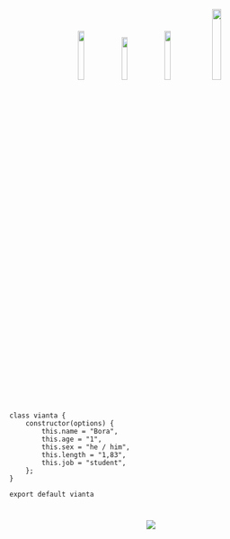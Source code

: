 

<p align="center">
 <a href="https://discord.com/users/1066325281943584778" target"blank_"><img width="15%" src="https://img.shields.io/badge/Discord%20-191717.svg?&style=for-the-badge&logo=discord&logoColor=white"></a>
  <a href="https://github.com/viantabu" target"blank_"><img width="14%" src="https://img.shields.io/badge/GitHub%20-191717.svg?&style=for-the-badge&logo=github&logoColor=white"></a>
  <a href="https://open.spotify.com/user/314mqujf6tpsvdhgl62ulztkmhdu?si=a66c6243e0b343ef" target"blank_"><img width="15%" src="https://img.shields.io/badge/Spotify%20-191717.svg?&style=for-the-badge&logo=spotify&logoColor=white"></a>
 <a href="https://www.instagram.com/7alprn_/" target"blank_"><img width="18%" src="https://img.shields.io/badge/INSTAGRAM%20-191717.svg?&style=for-the-badge&logo=instagram&logoColor=white"></a>



``` 
class vianta {
    constructor(options) {
        this.name = "Bora",
        this.age = "1",
        this.sex = "he / him",
        this.length = "1,83",
        this.job = "student",
    };
}

export default vianta
```   
#

<div align="center" >
 <a href="https://discord.com/users/1066325281943584778" title="Discord Profile"><img src="https://lanyard-profile-readme.vercel.app/api/852103749228036136?animated=false&hideDiscrim=true&borderRadius=30px&idleMessage=Probably%20doing%20something%20else...4"> 

